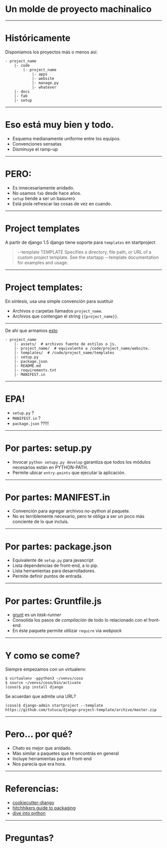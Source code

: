 # Un molde de proyecto machinalico

---------

# Históricamente

Disponíamos los proyectos más o menos así:

    - project_name
        |- code
            |- project_name
                |- apps
                |- website
                |- manage.py
                |- whatever
        |- docs
        |- fab
        |- setup

----------

# Eso está muy bien y todo. 

- Esquema medianamente uniforme entre los equipos.
- Convenciones sensatas
- Disminuye el ramp-up

----------
# PERO:

- Es innecesariamente anidado.
- No usamos `fab` desde hace años.
- `setup` tiende a ser un basurero
- Está piola refrescar las cosas de vez en cuando.

----------

# Project templates

A partir de django 1.5 django tiene soporte para `templates` en startproject

> --template TEMPLATE
> Specifies a directory, file path, or URL of a custom project template. See the startapp --template documentation for examples and usage.

----------

# Project templates:

En síntesis, usa una simple convención para sustituir

- Archivos o carpetas llamados `project_name`.
- Archivos que contengan el string `{{project_name}}`.

----------

De ahí que armamos [esto](https://github.com/tutuca/django-project-template)

    - project_name
        |- assets/  # archivos fuente de estilos o js.
        |- project_name/  # equivalente a /code/project_name/website.
        |- templates/  # /code/project_name/templates
        |- setup.py
        |- package.json
        |- README.md
        |- requirements.txt
        |- MANIFEST.in

---------

# EPA!

- `setup.py` ?
- `MANIFEST.in` ?
- `package.json` ??!!!

---------

# Por partes: setup.py

- Invocar `python setupy.py develop` garantiza que todos los módulos necesarios están en PYTHON-PATH.
- Permite ubicar `entry-points` que ejecutar la aplicación.

---------

# Por partes: MANIFEST.in

- Convención para agregar archivos no-python al paquete.
- No es terriblemente necesario, pero te obliga a ser un poco  más conciente de lo que incluís.

----------

# Por partes: package.json

- Equivalente de `setup.py` para javascript
- Lista dependencias de front-end, a lo pip.
- Lista herramientas para desarrolladores.
- Permite definir puntos de entrada.

----------

# Por partes: Gruntfile.js

- [grunt](http://gruntjs.com/) es un *task-runner*
- Consolida los pasos de *compilación* de todo lo relacionado con el front-end.
- En éste paquete permite utilizar `require` via *webpack*


----------

# Y como se come?

Siempre empezamos con un virtualenv:

    $ virtualenv -ppython3 ~/venvs/coso
    $ source ~/venvs/coso/bin/activate
    (coso)$ pip install django

Se acuerdan que admite una URL?

    (coso)$ django-admin startproject --template https://github.com/tutuca/django-project-template/archive/master.zip

---------

# Pero... por qué?

- Chato es mejor que anidado.
- Más similar a paquetes que te encontrás en general
- Incluye herramientas para el front-end
- Nos parecía que era hora.


----------

# Referencias:

- [cookiecutter-django](https://github.com/pydanny/cookiecutter-django)
- [hitchhikers guide to packaging](http://the-hitchhikers-guide-to-packaging.readthedocs.io/)
- [dive into python](http://www.diveintopython3.net/packaging.html)

----------

# Preguntas?
    


